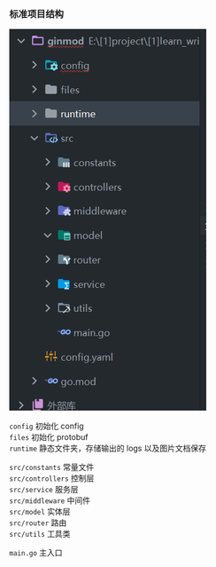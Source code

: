 ### 标准项目结构

![](../../img/go/gin/g8/g8-1.png)

`config` 初始化 config  
`files` 初始化 protobuf  
`runtime` 静态文件夹，存储输出的 logs 以及图片文档保存

`src/constants` 常量文件  
`src/controllers` 控制层  
`src/service` 服务层  
`src/middleware` 中间件  
`src/model` 实体层  
`src/router` 路由  
`src/utils` 工具类

`main.go` 主入口

<br>
